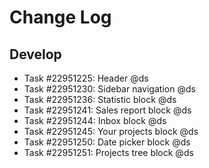 Change Log
==========================

Develop
----------
* Task #22951225: Header @ds
* Task #22951230: Sidebar navigation @ds
* Task #22951236: Statistic block @ds
* Task #22951241: Sales report block @ds
* Task #22951244: Inbox block @ds
* Task #22951245: Your projects block   @ds
* Task #22951250: Date picker block @ds
* Task #22951251: Projects tree block @ds
